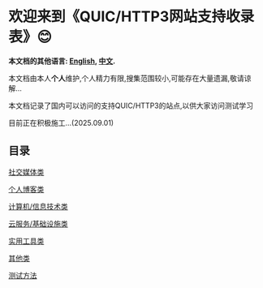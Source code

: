 # 欢迎来到《QUIC/HTTP3网站支持收录表》😊

**本文档的其他语言: [English](README_en.md), [中文](README.md).**

本文档由本人**个人**维护,个人精力有限,搜集范围较小,可能存在大量遗漏,敬请谅解...

本文档记录了国内可以访问的支持QUIC/HTTP3的站点,以供大家访问测试学习

目前正在积极施工...(2025.09.01)


## 目录

[社交媒体类](Social-Media.md)

[个人博客类](Personal-Blog.md)

[计算机/信息技术类](CS-IT.md)

[云服务/基础设施类](Cloud-Services.md)

[实用工具类](Tool.md)

[其他类](Other.md)

[测试方法](Test-method.md)

